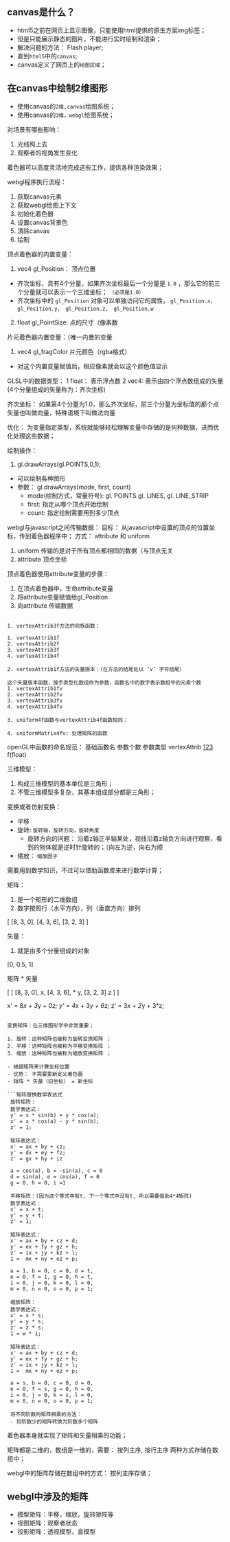 ## canvas是什么？
- html5之前在网页上显示图像，只能使用html提供的原生方案img标签；
- 但是只能展示静态的图片，不能进行实时绘制和渲染；
- 解决问题的方法： Flash player;
- 直到`html5`中的`canvas`;
- canvas定义了网页上的`绘图区域`；

## 在canvas中绘制2维图形
- 使用canvas的`2维,canvas`绘图系统；
- 使用canvas的`3维，webgl`绘图系统；


对场景有哪些影响：

1. 光线照上去
2. 观察者的视角发生变化

着色器可以高度灵活地完成这些工作，提供各种渲染效果；

webgl程序执行流程：

1. 获取canvas元素
2. 获取webgl绘图上下文
3. 初始化着色器
4. 设置canvas背景色
5. 清除canvas
6. 绘制

顶点着色器的内置变量：

1. vec4 gl_Position：  顶点位置
  + 齐次坐标，具有4个分量，如果齐次坐标最后一个分量是 `1.0` ，那么它的前三个分量就可以表示一个三维坐标； `（必须是1.0）` 
  + 齐次坐标中的 `gl_Position` 对象可以单独访问它的属性， `gl_Position.x， gl_Position.y， gl_Position.z， gl_Position.w` 
2. float gl_PointSize: 点的尺寸（像素数

片元着色器内置变量：（唯一内置的变量

1. vec4 gl_fragColor 片元颜色（rgba格式）
* 对这个内置变量赋值后，相应像素就会以这个颜色值显示

GLSL中的数据类型：
1 float： 表示浮点数
2 vec4: 表示由四个浮点数组成的矢量(4个分量组成的矢量称为：齐次坐标)

齐次坐标：
如果第4个分量为1.0，那么齐次坐标，前三个分量为坐标值的那个点
矢量也叫做向量，特殊语境下叫做法向量

优化：
为变量指定类型，系统就能够轻松理解变量中存储的是何种数据，进而优化处理这些数据；

绘制操作：

1. gl.drawArrays(gl.POINTS,0,1);
* 可以绘制各种图形
* 参数： gl.drawArrays(mode, first, count)
  + mode(绘制方式，常量符号): gl. POINTS gl. LINES, gl. LINE_STRIP
  + first: 指定从哪个顶点开始绘制
  + count: 指定绘制需要用到多少顶点


webgl与javascript之间传输数据：
目标： 从javascript中设置的顶点的位置坐标，传到着色器程序中；
方式： attribute 和 uniform

1. uniform 传输的是对于所有顶点都相同的数据（与顶点无关
2. attribute 顶点坐标

顶点着色器使用attribute变量的步骤：

1. 在顶点着色器中，生命attribute变量
2. 将attribute变量赋值给gl_Position
3. 向attribute 传输数据

```处理glsl中变量的函数：

1. vertexAttrib3f方法的同族函数：

1. vertexAttrib1f
2. vertexAttrib2f
3. vertexAttrib3f
4. vertexAttrib4f

2. vertexAttrib1f方法的矢量版本：（在方法的结尾处以 ‘v’ 字符结尾）

这个矢量版本函数，接手类型化数组作为参数，函数名中的数字表示数组中的元素个数
1. vertexAttrib1fv
2. vertexAttrib2fv
3. vertexAttrib3fv
4. vertexAttrib4fv

3. uniform4f函数与vertexAttrib4f函数相同：

4. uniformMatrix4fv: 处理矩阵的函数

``` 

openGL中函数的命名规范：
基础函数名 参数个数 参数类型
vertexAttrib [123](attribute矢量中元素个数) f(float)

三维模型：

1. 构成三维模型的基本单位是三角形；
2. 不管三维模型多复杂，其基本组成部分都是三角形；

变换或者仿射变换：

* 平移
* 旋转: `旋转轴，旋转方向，旋转角度` 
  + 旋转方向的问题： 沿着z轴正半轴某处，视线沿着z轴负方向进行观察，看到的物体就是逆时针旋转的；（向左为逆，向右为顺
* 缩放： `缩放因子` 

需要用到数学知识，不过可以借助函数库来进行数学计算；

矩阵：

1. 是一个矩形的二维数组
2. 数字按照行（水平方向），列（垂直方向）排列

[
  [8, 3, 0], 
  [4, 3, 6], 
  [3, 2, 3]
]

矢量：

1. 就是由多个分量组成的对象

[0, 0.5, 1]

矩阵 * 矢量

[                [
  [8, 3, 0],          x, 
  [4, 3, 6], *        y, 
  [3, 2, 3]           z
]                ]

x' = 8*x + 3*y + 0*z; 
y' = 4*x + 3*y + 6*z; 
z' = 3*x + 2*y + 3*z; 



``` 

变换矩阵：在三维图形学中非常重要；

1. 旋转：这种矩阵也被称为旋转变换矩阵 ；
2. 平移：这种矩阵也被称为平移变换矩阵 ；
3. 缩放：这种矩阵也被称为缩放变换矩阵 ；

- 根据矩阵来计算坐标位置
- 优势： 不需要重新定义着色器
- 矩阵 * 矢量（旧坐标） = 新坐标

```矩阵替换数学表达式
 旋转矩阵：
 数学表达式：
 y' = x * sin(b) + y * cos(a); 
 x' = x * cos(a) - y * sin(b); 
 z' = 1; 

 矩阵表达式：
 x' = ax + by + cz; 
 y' = dx + ey + fz; 
 z' = gx + hy + iz

 a = cos(a), b = -sin(a), c = 0
 d = sin(a), e = cos(a), f = 0
 g = 0, h = 0, i =1
 
 平移矩阵：(因为这个等式中有t, 下一个等式中没有t, 所以需要借助4*4矩阵)
 数学表达式：
 x' = x + t; 
 y' = y + t; 
 z' = 1; 

 矩阵表达式：
 x' = ax + by + cz + d; 
 y' = ex + fy + gz + h; 
 z' = ix + jy + kz + l; 
 1 =  mx + ny + oz + p; 

 a = 1, b = 0, c = 0, d = t, 
 e = 0, f = 1, g = 0, h = t, 
 i = 0, j = 0, k = 0, l = 0, 
 m = 0, n = 0, o = 0, p = 1; 

 缩放矩阵：
 数学表达式：
 x' = x * s; 
 y' = y * s; 
 z' = z * s; 
 1 = w * 1; 

 矩阵表达式：
 x' = ax + by + cz + d; 
 y' = ex + fy + gz + h; 
 z' = ix + jy + kz + l; 
 1 =  mx + ny + oz + p; 

 a = s, b = 0, c = 0, d = 0, 
 e = 0, f = s, g = 0, h = 0, 
 i = 0, j = 0, k = s, l = 0, 
 m = 0, n = 0, o = 0, p = 1; 

 将不同阶数的矩阵相乘的方法：
 - 将阶数少的矩阵转换为阶数多个矩阵
```

着色器本身就实现了矩阵和矢量相乘的功能；

矩阵都是二维的，数组是一维的，需要： 按列主序, 按行主序 两种方式存储在数组中；

webgl中的矩阵存储在数组中的方式： 按列主序存储；

## webgl中涉及的矩阵
- 模型矩阵：平移，缩放，旋转矩阵等
- 视图矩阵：观察者状态
- 投影矩阵：透视模型，盒模型